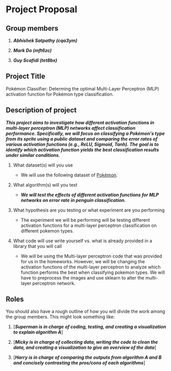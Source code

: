 # Project Proposal

## Group members

1.  ***Abhishek Satpathy (cqa3ym)***

2.  ***Mark Do (mft6zc)***

3.  ***Guy Scafidi (tet8bx)***

## Project Title

Pokémon Classifier: Determing the optimal Multi-Layer Perceptron (MLP) activation function for Pokémon type classification.

## Description of project

***This project aims to investigate how different activation functions in multi-layer perceptron (MLP) networks affect classification performance. Specifically, we will focus on classifying a Pokémon's type from its sprite using a public dataset and comparing the error rates of various activation functions (e.g., ReLU, Sigmoid, Tanh). The goal is to identify which activation function yields the best classification results under similar conditions.***

1.  What dataset(s) will you use
    - We will use the following dataset of [Pokémon](https://www.kaggle.com/datasets/vishalsubbiah/pokemon-images-and-types/data?select=pokemon.csv).

2.  What algorithm(s) will you test
    - ***We will test the effects of different activation functions for MLP networks on error rate in penguin classification.***
      
3.  What hypothesis are you testing or what experiment are you
    performing
    - The experiment we will be performing will be testing different activation functions for a multi-layer perceptron classification on different pokemon types.

4.  What code will use write yourself vs. what is already provided in a
    library that you will call
    - We will be using the Multi-layer perceptron code that was provided for us in the homeworks. However, we will be changing the activation functions of the multi-layer perceptron to           analyze which function performs the best when classifying pokemon types. We will have to preprocess the images and use sklearn to alter the multi-layer perceptron network.

## Roles
You should also have a rough outline of how you will divide the work
among the group members. This might look something like:

1.  [___Superman is in charge of coding, testing, and creating a
    visualization to explain algorithm A___]

2.  [___Micky is in charge of collecting data, writing the code to clean
    the data, and creating a visualization to give an overview of the
    data___]

3.  [___Harry is in charge of comparing the outputs from
    algorithm A and B and concisely contrasting the pros/cons of each
    algorithms___]

